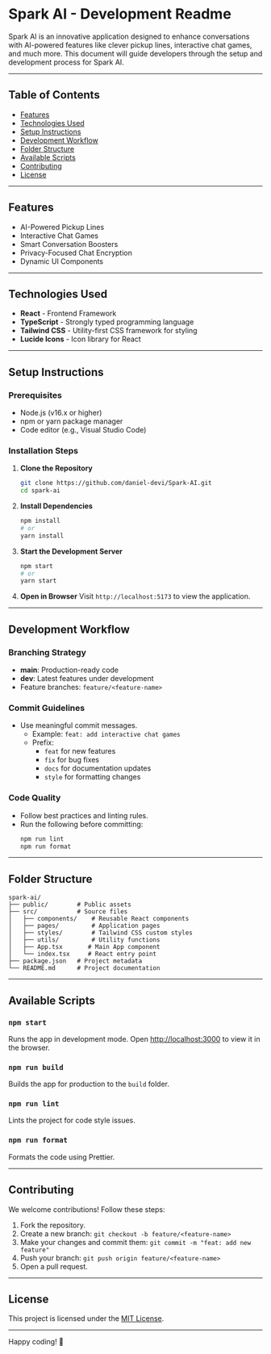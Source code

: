 # Spark AI - Development Readme

Spark AI is an innovative application designed to enhance conversations with AI-powered features like clever pickup lines, interactive chat games, and much more. This document will guide developers through the setup and development process for Spark AI.

---

## Table of Contents

- [Features](#features)
- [Technologies Used](#technologies-used)
- [Setup Instructions](#setup-instructions)
- [Development Workflow](#development-workflow)
- [Folder Structure](#folder-structure)
- [Available Scripts](#available-scripts)
- [Contributing](#contributing)
- [License](#license)

---

## Features

- AI-Powered Pickup Lines
- Interactive Chat Games
- Smart Conversation Boosters
- Privacy-Focused Chat Encryption
- Dynamic UI Components

---

## Technologies Used

- **React** - Frontend Framework
- **TypeScript** - Strongly typed programming language
- **Tailwind CSS** - Utility-first CSS framework for styling
- **Lucide Icons** - Icon library for React

---

## Setup Instructions

### Prerequisites

- Node.js (v16.x or higher)
- npm or yarn package manager
- Code editor (e.g., Visual Studio Code)

### Installation Steps

1. **Clone the Repository**
   ```bash
   git clone https://github.com/daniel-devi/Spark-AI.git
   cd spark-ai
   ```

2. **Install Dependencies**
   ```bash
   npm install
   # or
   yarn install
   ```

3. **Start the Development Server**
   ```bash
   npm start
   # or
   yarn start
   ```

4. **Open in Browser**
   Visit `http://localhost:5173` to view the application.

---

## Development Workflow

### Branching Strategy

- **main**: Production-ready code
- **dev**: Latest features under development
- Feature branches: `feature/<feature-name>`

### Commit Guidelines

- Use meaningful commit messages.
  - Example: `feat: add interactive chat games`
  - Prefix:
    - `feat` for new features
    - `fix` for bug fixes
    - `docs` for documentation updates
    - `style` for formatting changes

### Code Quality

- Follow best practices and linting rules.
- Run the following before committing:
  ```bash
  npm run lint
  npm run format
  ```

---

## Folder Structure

```plaintext
spark-ai/
├── public/        # Public assets
├── src/           # Source files
│   ├── components/    # Reusable React components
│   ├── pages/         # Application pages
│   ├── styles/        # Tailwind CSS custom styles
│   ├── utils/         # Utility functions
│   ├── App.tsx       # Main App component
│   └── index.tsx     # React entry point
├── package.json   # Project metadata
└── README.md      # Project documentation
```

---

## Available Scripts

### `npm start`
Runs the app in development mode. Open [http://localhost:3000](http://localhost:3000) to view it in the browser.

### `npm run build`
Builds the app for production to the `build` folder.

### `npm run lint`
Lints the project for code style issues.

### `npm run format`
Formats the code using Prettier.

---

## Contributing

We welcome contributions! Follow these steps:

1. Fork the repository.
2. Create a new branch: `git checkout -b feature/<feature-name>`
3. Make your changes and commit them: `git commit -m "feat: add new feature"`
4. Push your branch: `git push origin feature/<feature-name>`
5. Open a pull request.

---

## License

This project is licensed under the [MIT License](LICENSE).

---

Happy coding! 🚀
